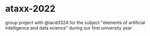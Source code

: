 # ataxx-2022
group project with @iacd3324 for the subject "elements of artificial intelligence and data science" during our first university year
